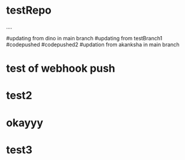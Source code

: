 # testRepo
....

#updating from dino in main branch
#updating from testBranch1
#codepushed
#codepushed2
#updation from akanksha in main branch 
# test of webhook push
# test2
# okayyy
# test3
